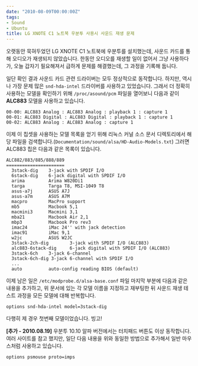 ```yaml
---
date: "2010-08-09T00:00:00Z"
tags:
- Sound
- Ubuntu
title: LG XNOTE C1 노트북 우분투 사용시 사운드 재생 문제
---
```


오랫동안 묵혀두었던 LG XNOTE C1 노트북에 우분투를 설치했는데, 사운드 카드를 통해 오디오가 재생되지 않았습니다. 한동안 오디오를 재생할 일이 없어서 그냥 사용하다가, 오늘 갑자기 필요해져서 급하게 문제를 해결했는데, 그 과정을 기록해 둡니다.

일단 확인 결과 사운드 카드 관련 드라이버는 모두 정상적으로 동작합니다. 하지만, 역시나 가장 문제 많은 `snd-hda-intel` 드라이버를 사용하고 있었습니다. 그래서 더 정확히 사용하는 모델을 확인하기 위해 `/proc/asound/pcm` 파일을 열어보니 다음과 같이 **ALC883** 모델을 사용하고 있습니다.

    00-00: ALC883 Analog : ALC883 Analog : playback 1 : capture 1
    00-01: ALC883 Digital : ALC883 Digital : playback 1 : capture 1
    00-02: ALC883 Analog : ALC883 Analog : capture 1

이제 이 칩셋을 사용하는 모델 목록을 얻기 위해 리눅스 커널 소스 문서 디렉토리에서 해당 파일을 검색합니다.(`Documentation/sound/alsa/HD-Audio-Models.txt`) 그러면 ALC883 칩은 다음과 같은 목록이 있습니다.

    ALC882/883/885/888/889
    ======================
      3stack-dig    3-jack with SPDIF I/O
      6stack-dig    6-jack digital with SPDIF I/O
      arima         Arima W820Di1
      targa         Targa T8, MSI-1049 T8
      asus-a7j      ASUS A7J
      asus-a7m      ASUS A7M
      macpro        MacPro support
      mb5           Macbook 5,1
      macmini3      Macmini 3,1
      mba21         Macbook Air 2,1
      mbp3          Macbook Pro rev3
      imac24        iMac 24'' with jack detection
      imac91        iMac 9,1
      w2jc          ASUS W2JC
      3stack-2ch-dig        3-jack with SPDIF I/O (ALC883)
      alc883-6stack-dig     6-jack digital with SPDIF I/O (ALC883)
      3stack-6ch    3-jack 6-channel
      3stack-6ch-dig 3-jack 6-channel with SPDIF I/O
      ...
      auto          auto-config reading BIOS (default)

이제 남은 일은 `/etc/modprobe.d/alsa-base.conf` 파일 마지막 부분에 다음과 같은 내용을 추가하고, 위 문서에 있는 각 모델 이름을 지정하고 재부팅한 뒤 사운드 재생 테스트 과정을 모든 모델에 대해 반복합니다.

    options snd-hda-intel model=3stack-dig

다행히 제 경우 첫번째 모델이었습니다. 빙고!

**[추가 - 2010.08.19]** 우분투 10.10 알파 버전에서는 터치패드 버튼도 이상 동작합니다. 여러 사이트를 참고 했지만, 일단 다음 내용을 위와 동일한 방법으로 추가해서 일반 마우스처럼 사용하고 있습니다.

    options psmouse proto=imps

